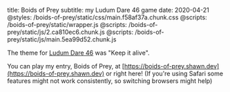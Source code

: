 title: Boids of Prey
subtitle: my Ludum Dare 46 game
date: 2020-04-21
@styles: /boids-of-prey/static/css/main.f58af37a.chunk.css
@scripts: /boids-of-prey/static/wrapper.js
@scripts: /boids-of-prey/static/js/2.ca810ec6.chunk.js
@scripts: /boids-of-prey/static/js/main.5ea99d52.chunk.js

The theme for [Ludum Dare 46](https://ldjam.com/events/ludum-dare/46/) was "Keep it alive".

You can play my entry, Boids of Prey, at [https://boids-of-prey.shawn.dev](https://boids-of-prey.shawn.dev)<span class="laptop-only"> or right here</span>! <span class="safari-only">(If you're using Safari some features might not work consistently, so switching browsers might help)</span>

<div class="laptop-only" id="root"><div class="production embed"><div class="activate blurred" id="engine-container"><div id="engine"><div id="cover" style="background-image: url(&quot;/boids-of-prey/static/media/cover.a5c04f29.png&quot;);"></div><canvas width="800" height="600"></canvas></div></div></div></div>

<br />
